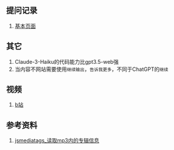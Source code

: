 ## 提问记录

1. [基本页面](https://githcc.github.io/webpage_self_html/poe/Claude-3-Haiku/v1/27ahbcyz1c4qak4o3r2.html)

## 其它

1. Claude-3-Haiku的代码能力比gpt3.5-web强
2. 当内容不网站需要使用`继续输出`，`告诉我更多`，不同于ChatGPT的`继续`

## 视频

1. [b站](https://www.bilibili.com/video/BV1WE421M75Z)


## 参考资料

1. [jsmediatags_读取mp3内的专辑信息](https://github.com/aadsm/jsmediatags)

